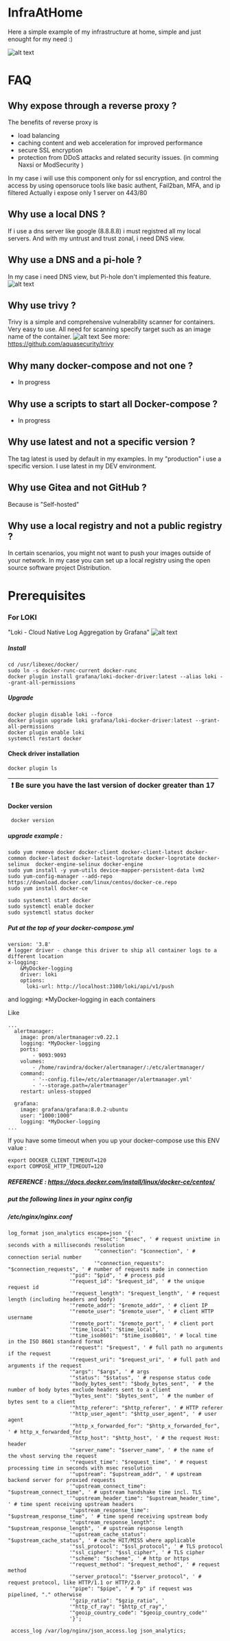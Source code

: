 # InfraAtHome
Here a simple example of my infrastructure at home, simple and just enought for my need :)

![alt text](https://ravindrajob.blob.core.windows.net/assets/HL-InfraAtHome.png)

# FAQ
## Why expose through a reverse proxy ?
The benefits of  reverse proxy is 
- load balancing
- caching content and web acceleration for improved performance
- secure SSL encryption
- protection from DDoS attacks and related security issues. (in comming Naxsi or ModSecurity )

In my case i will use this component only for ssl encryption, and control the access by using opensoruce tools like basic authent, Fail2ban, MFA, and ip filtered
Actually i expose only 1 server on 443/80

## Why use a local DNS ?
If i use a dns server like google (8.8.8.8) i must registred all my local servers. And with my untrust and trust zonal, i need DNS view.
## Why use a DNS and a pi-hole ?
In my case i need DNS view, but Pi-hole don't implemented this feature.
![alt text](https://fr.wikipedia.org/wiki/Pi-hole#/media/Fichier:Pi-hole_Screenshot.png)

## Why use trivy ?
Trivy is a simple and comprehensive vulnerability scanner for containers. Very easy to use. All need for scanning specify target such as an image name of the container.
![alt text](https://github.com/aquasecurity/trivy/blob/main/docs/imgs/overview.png)
See more: https://github.com/aquasecurity/trivy

## Why many docker-compose and not one ?
* In progress 
## Why use a scripts to start all Docker-compose ?
* In progress 
## Why use latest and not a specific version ?
The tag latest is used by default in my examples. In my "production" i use a specific version. I use latest in my DEV environment.
## Why use Gitea and not GitHub ?
Because is "Self-hosted"

## Why use a local registry and not a public registry ?
In certain scenarios, you might not want to push your images outside of your network. In my case you can set up a local registry using the open source software project Distribution.

# Prerequisites

### For LOKI
"Loki - Cloud Native Log Aggregation by Grafana"
![alt text](https://ravindrajob.blob.core.windows.net/assets/loki.png)
##### Install
```console
cd /usr/libexec/docker/
sudo ln -s docker-runc-current docker-runc 
docker plugin install grafana/loki-docker-driver:latest --alias loki --grant-all-permissions
 ```
##### Upgrade
```console
docker plugin disable loki --force
docker plugin upgrade loki grafana/loki-docker-driver:latest --grant-all-permissions
docker plugin enable loki
systemctl restart docker
 ```
#### Check driver installation
```console
docker plugin ls
 ```
| :exclamation:   Be sure you have the last version of docker greater than 17  |
|------------------------------------------------------------------------------|
#### Docker version 
```console
 docker version
 ```
##### upgrade example :
```console
sudo yum remove docker docker-client docker-client-latest docker-common docker-latest docker-latest-logrotate docker-logrotate docker-selinux  docker-engine-selinux docker-engine
sudo yum install -y yum-utils device-mapper-persistent-data lvm2
sudo yum-config-manager --add-repo https://download.docker.com/linux/centos/docker-ce.repo
sudo yum install docker-ce

sudo systemctl start docker
sudo systemctl enable docker
sudo systemctl status docker
```


##### Put at the top of your docker-compose.yml
```console
version: '3.8'
# logger driver - change this driver to ship all container logs to a different location
x-logging:
    &MyDocker-logging
    driver: loki
    options:
      loki-url: http://localhost:3100/loki/api/v1/push

 ```
and 
   logging: *MyDocker-logging
in each containers

Like 
```console
...
  alertmanager:
    image: prom/alertmanager:v0.22.1
    logging: *MyDocker-logging
    ports:
        - 9093:9093
    volumes:
        - /home/ravindra/docker/alertmanager/:/etc/alertmanager/
    command:
        - '--config.file=/etc/alertmanager/alertmanager.yml'
        - '--storage.path=/alertmanager'
    restart: unless-stopped

  grafana:
    image: grafana/grafana:8.0.2-ubuntu
    user: "1000:1000"
    logging: *MyDocker-logging
...

 ```


If you have some timeout when you up your docker-compose use this ENV value :

```console
export DOCKER_CLIENT_TIMEOUT=120
export COMPOSE_HTTP_TIMEOUT=120
 ```


##### REFERENCE : https://docs.docker.com/install/linux/docker-ce/centos/


##### put the following lines in your nginx config
##### /etc/nginx/nginx.conf
```console
log_format json_analytics escape=json '{'
                            '"msec": "$msec", ' # request unixtime in seconds with a milliseconds resolution
                            '"connection": "$connection", ' # connection serial number
                            '"connection_requests": "$connection_requests", ' # number of requests made in connection
                    '"pid": "$pid", ' # process pid
                    '"request_id": "$request_id", ' # the unique request id
                    '"request_length": "$request_length", ' # request length (including headers and body)
                    '"remote_addr": "$remote_addr", ' # client IP
                    '"remote_user": "$remote_user", ' # client HTTP username
                    '"remote_port": "$remote_port", ' # client port
                    '"time_local": "$time_local", '
                    '"time_iso8601": "$time_iso8601", ' # local time in the ISO 8601 standard format
                    '"request": "$request", ' # full path no arguments if the request
                    '"request_uri": "$request_uri", ' # full path and arguments if the request
                    '"args": "$args", ' # args
                    '"status": "$status", ' # response status code
                    '"body_bytes_sent": "$body_bytes_sent", ' # the number of body bytes exclude headers sent to a client
                    '"bytes_sent": "$bytes_sent", ' # the number of bytes sent to a client
                    '"http_referer": "$http_referer", ' # HTTP referer
                    '"http_user_agent": "$http_user_agent", ' # user agent
                    '"http_x_forwarded_for": "$http_x_forwarded_for", ' # http_x_forwarded_for
                    '"http_host": "$http_host", ' # the request Host: header
                    '"server_name": "$server_name", ' # the name of the vhost serving the request
                    '"request_time": "$request_time", ' # request processing time in seconds with msec resolution
                    '"upstream": "$upstream_addr", ' # upstream backend server for proxied requests
                    '"upstream_connect_time": "$upstream_connect_time", ' # upstream handshake time incl. TLS
                    '"upstream_header_time": "$upstream_header_time", ' # time spent receiving upstream headers
                    '"upstream_response_time": "$upstream_response_time", ' # time spend receiving upstream body
                    '"upstream_response_length": "$upstream_response_length", ' # upstream response length
                    '"upstream_cache_status": "$upstream_cache_status", ' # cache HIT/MISS where applicable
                    '"ssl_protocol": "$ssl_protocol", ' # TLS protocol
                    '"ssl_cipher": "$ssl_cipher", ' # TLS cipher
                    '"scheme": "$scheme", ' # http or https
                    '"request_method": "$request_method", ' # request method
                    '"server_protocol": "$server_protocol", ' # request protocol, like HTTP/1.1 or HTTP/2.0
                    '"pipe": "$pipe", ' # "p" if request was pipelined, "." otherwise
                    '"gzip_ratio": "$gzip_ratio", '
                    '"http_cf_ray": "$http_cf_ray",'
                    '"geoip_country_code": "$geoip_country_code"'
                    '}';

 access_log /var/log/nginx/json_access.log json_analytics;

```
